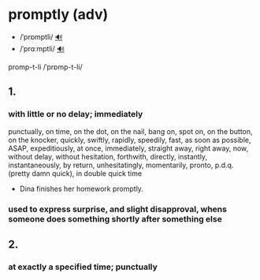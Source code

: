 # promptly (adv)

- /ˈprɒmptli/ [🔊](https://www.oxfordlearnersdictionaries.com/media/english/uk_pron/p/pro/promp/promptly__gb_1.mp3)
- /ˈprɑːmptli/ [🔊](https://www.oxfordlearnersdictionaries.com/media/english/us_pron/p/pro/promp/promptly__us_1.mp3)

promp-t-li /ˈprɒmp-t-li/

## 1.

### with little or no delay; immediately

punctually, on time, on the dot, on the nail, bang on, spot on, on the button, on the knocker, quickly, swiftly, rapidly, speedily, fast, as soon as possible, ASAP, expeditiously, at once, immediately, straight away, right away, now, without delay, without hesitation, forthwith, directly, instantly, instantaneously, by return, unhesitatingly, momentarily, pronto, p.d.q. (pretty damn quick), in double quick time

- Dina finishes her homework promptly.

### used to express surprise, and slight disapproval, whens someone does something shortly after something else

## 2.

### at exactly a specified time; punctually